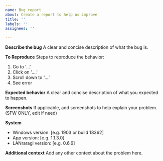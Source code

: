 ```yaml
---
name: Bug report
about: Create a report to help us improve
title: ''
labels: ''
assignees: ''

---
```


**Describe the bug**
A clear and concise description of what the bug is.

**To Reproduce**
Steps to reproduce the behavior:
1. Go to '...'
2. Click on '....'
3. Scroll down to '....'
4. See error

**Expected behavior**
A clear and concise description of what you expected to happen.

**Screenshots**
If applicable, add screenshots to help explain your problem. (SFW ONLY, edit if need)

**System**
 - Windows version: [e.g. 1903 or build 18362]
 - App version: [e.g. 1.1.3.0]
 - LANraragi version: [e.g. 0.6.6]

**Additional context**
Add any other context about the problem here.
